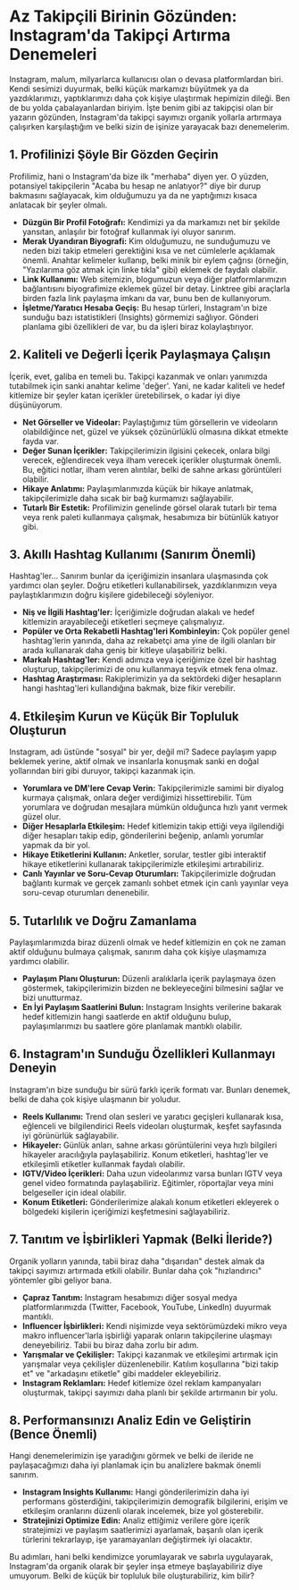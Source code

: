 # Az Takipçili Birinin Gözünden: Instagram'da Takipçi Artırma Denemeleri

Instagram, malum, milyarlarca kullanıcısı olan o devasa platformlardan biri. Kendi sesimizi duyurmak, belki küçük markamızı büyütmek ya da yazdıklarımızı, yaptıklarımızı daha çok kişiye ulaştırmak hepimizin dileği. Ben de bu yolda çabalayanlardan biriyim. İşte benim gibi az takipçisi olan bir yazarın gözünden, Instagram'da takipçi sayımızı organik yollarla artırmaya çalışırken karşılaştığım ve belki sizin de işinize yarayacak bazı denemelerim.

## 1. Profilinizi Şöyle Bir Gözden Geçirin

Profilimiz, hani o Instagram'da bize ilk "merhaba" diyen yer. O yüzden, potansiyel takipçilerin "Acaba bu hesap ne anlatıyor?" diye bir durup bakmasını sağlayacak, kim olduğumuzu ya da ne yaptığımızı kısaca anlatacak bir şeyler olmalı.

*   **Düzgün Bir Profil Fotoğrafı:** Kendimizi ya da markamızı net bir şekilde yansıtan, anlaşılır bir fotoğraf kullanmak iyi oluyor sanırım.
*   **Merak Uyandıran Biyografi:** Kim olduğumuzu, ne sunduğumuzu ve neden bizi takip etmeleri gerektiğini kısa ve net cümlelerle açıklamak önemli. Anahtar kelimeler kullanıp, belki minik bir eylem çağrısı (örneğin, "Yazılarıma göz atmak için linke tıkla" gibi) eklemek de faydalı olabilir.
*   **Link Kullanımı:** Web sitemizin, blogumuzun veya diğer platformlarımızın bağlantısını biyografimize eklemek güzel bir detay. Linktree gibi araçlarla birden fazla link paylaşma imkanı da var, bunu ben de kullanıyorum.
*   **İşletme/Yaratıcı Hesaba Geçiş:** Bu hesap türleri, Instagram'ın bize sunduğu bazı istatistikleri (Insights) görmemizi sağlıyor. Gönderi planlama gibi özellikleri de var, bu da işleri biraz kolaylaştırıyor.

## 2. Kaliteli ve Değerli İçerik Paylaşmaya Çalışın

İçerik, evet, galiba en temeli bu. Takipçi kazanmak ve onları yanımızda tutabilmek için sanki anahtar kelime 'değer'. Yani, ne kadar kaliteli ve hedef kitlemize bir şeyler katan içerikler üretebilirsek, o kadar iyi diye düşünüyorum.

*   **Net Görseller ve Videolar:** Paylaştığımız tüm görsellerin ve videoların olabildiğince net, güzel ve yüksek çözünürlüklü olmasına dikkat etmekte fayda var.
*   **Değer Sunan İçerikler:** Takipçilerimizin ilgisini çekecek, onlara bilgi verecek, eğlendirecek veya ilham verecek içerikler oluşturmak önemli. Bu, eğitici notlar, ilham veren alıntılar, belki de sahne arkası görüntüleri olabilir.
*   **Hikaye Anlatımı:** Paylaşımlarımızda küçük bir hikaye anlatmak, takipçilerimizle daha sıcak bir bağ kurmamızı sağlayabilir.
*   **Tutarlı Bir Estetik:** Profilimizin genelinde görsel olarak tutarlı bir tema veya renk paleti kullanmaya çalışmak, hesabımıza bir bütünlük katıyor gibi.

## 3. Akıllı Hashtag Kullanımı (Sanırım Önemli)

Hashtag'ler... Sanırım bunlar da içeriğimizin insanlara ulaşmasında çok yardımcı olan şeyler. Doğru etiketleri kullanabilirsek, yazdıklarımızın veya paylaştıklarımızın doğru kişilere gidebileceği söyleniyor.

*   **Niş ve İlgili Hashtag'ler:** İçeriğimizle doğrudan alakalı ve hedef kitlemizin arayabileceği etiketleri seçmeye çalışmalıyız.
*   **Popüler ve Orta Rekabetli Hashtag'leri Kombinleyin:** Çok popüler genel hashtag'lerin yanında, daha az rekabetçi ama yine de ilgili olanları bir arada kullanarak daha geniş bir kitleye ulaşabiliriz belki.
*   **Markalı Hashtag'ler:** Kendi adımıza veya içeriğimize özel bir hashtag oluşturup, takipçilerimizi de onu kullanmaya teşvik etmek fena olmaz.
*   **Hashtag Araştırması:** Rakiplerimizin ya da sektördeki diğer hesapların hangi hashtag'leri kullandığına bakmak, bize fikir verebilir.

## 4. Etkileşim Kurun ve Küçük Bir Topluluk Oluşturun

Instagram, adı üstünde "sosyal" bir yer, değil mi? Sadece paylaşım yapıp beklemek yerine, aktif olmak ve insanlarla konuşmak sanki en doğal yollarından biri gibi duruyor, takipçi kazanmak için.

*   **Yorumlara ve DM'lere Cevap Verin:** Takipçilerimizle samimi bir diyalog kurmaya çalışmak, onlara değer verdiğimizi hissettirebilir. Tüm yorumlara ve doğrudan mesajlara mümkün olduğunca hızlı yanıt vermek güzel olur.
*   **Diğer Hesaplarla Etkileşim:** Hedef kitlemizin takip ettiği veya ilgilendiği diğer hesapları takip edip, gönderilerini beğenip, anlamlı yorumlar yapmak da bir yol.
*   **Hikaye Etiketlerini Kullanın:** Anketler, sorular, testler gibi interaktif hikaye etiketlerini kullanarak takipçilerimizle etkileşimi artırabiliriz.
*   **Canlı Yayınlar ve Soru-Cevap Oturumları:** Takipçilerimizle doğrudan bağlantı kurmak ve gerçek zamanlı sohbet etmek için canlı yayınlar veya soru-cevap oturumları denenebilir.

## 5. Tutarlılık ve Doğru Zamanlama

Paylaşımlarımızda biraz düzenli olmak ve hedef kitlemizin en çok ne zaman aktif olduğunu bulmaya çalışmak, sanırım daha çok kişiye ulaşmamıza yardımcı olabilir.

*   **Paylaşım Planı Oluşturun:** Düzenli aralıklarla içerik paylaşmaya özen göstermek, takipçilerimizin bizden ne bekleyeceğini bilmesini sağlar ve bizi unutturmaz.
*   **En İyi Paylaşım Saatlerini Bulun:** Instagram Insights verilerine bakarak hedef kitlemizin hangi saatlerde en aktif olduğunu bulup, paylaşımlarımızı bu saatlere göre planlamak mantıklı olabilir.

## 6. Instagram'ın Sunduğu Özellikleri Kullanmayı Deneyin

Instagram'ın bize sunduğu bir sürü farklı içerik formatı var. Bunları denemek, belki de daha çok kişiye ulaşmanın bir yoludur.

*   **Reels Kullanımı:** Trend olan sesleri ve yaratıcı geçişleri kullanarak kısa, eğlenceli ve bilgilendirici Reels videoları oluşturmak, keşfet sayfasında iyi görünürlük sağlayabilir.
*   **Hikayeler:** Günlük anları, sahne arkası görüntülerini veya hızlı bilgileri hikayeler aracılığıyla paylaşabiliriz. Konum etiketleri, hashtag'ler ve etkileşimli etiketler kullanmak faydalı olabilir.
*   **IGTV/Video İçerikleri:** Daha uzun videolarımız varsa bunları IGTV veya genel video formatında paylaşabiliriz. Eğitimler, röportajlar veya mini belgeseller için ideal olabilir.
*   **Konum Etiketleri:** Gönderilerimize alakalı konum etiketleri ekleyerek o bölgedeki kişilerin içeriğimizi keşfetmesini sağlayabiliriz.

## 7. Tanıtım ve İşbirlikleri Yapmak (Belki İleride?)

Organik yolların yanında, tabii biraz daha "dışarıdan" destek almak da takipçi sayımızı artırmada etkili olabilir. Bunlar daha çok "hızlandırıcı" yöntemler gibi geliyor bana.

*   **Çapraz Tanıtım:** Instagram hesabımızı diğer sosyal medya platformlarımızda (Twitter, Facebook, YouTube, LinkedIn) duyurmak mantıklı.
*   **Influencer İşbirlikleri:** Kendi nişimizde veya sektörümüzdeki mikro veya makro influencer'larla işbirliği yaparak onların takipçilerine ulaşmayı deneyebiliriz. Tabii bu biraz daha zorlu bir adım.
*   **Yarışmalar ve Çekilişler:** Takipçi kazanmak ve etkileşimi artırmak için yarışmalar veya çekilişler düzenlenebilir. Katılım koşullarına "bizi takip et" ve "arkadaşını etiketle" gibi maddeler ekleyebiliriz.
*   **Instagram Reklamları:** Hedef kitlemize özel reklam kampanyaları oluşturmak, takipçi sayımızı daha planlı bir şekilde artırmanın bir yolu.

## 8. Performansınızı Analiz Edin ve Geliştirin (Bence Önemli)

Hangi denemelerimizin işe yaradığını görmek ve belki de ileride ne paylaşacağımızı daha iyi planlamak için bu analizlere bakmak önemli sanırım.

*   **Instagram Insights Kullanımı:** Hangi gönderilerimizin daha iyi performans gösterdiğini, takipçilerimizin demografik bilgilerini, erişim ve etkileşim oranlarını düzenli olarak incelemek, bize yol gösterebilir.
*   **Stratejinizi Optimize Edin:** Analiz ettiğimiz verilere göre içerik stratejimizi ve paylaşım saatlerimizi ayarlamak, başarılı olan içerik türlerini tekrarlayıp, işe yaramayanları değiştirmek iyi olacaktır.

Bu adımları, hani belki kendimizce yorumlayarak ve sabırla uygulayarak, Instagram'da organik olarak bir şeyler inşa etmeye başlayabiliriz diye umuyorum. Belki de küçük bir topluluk bile oluşturabiliriz, kim bilir?